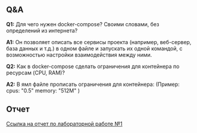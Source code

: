## Q&A
**Q1:** Для чего нужен docker-compose? Своими словами, без определений из интернета? 

**A1:** Он позволяет описать все сервисы проекта (например, веб-сервер, база данных и т.д.) в одном файле и запускать их одной командой, с возможностью настройки взаимодействия между ними.
	    
**Q2:** Как в docker-compose сделать ограничения для контейнера по ресурсам (CPU, RAM)?

**A2:** В ямл файле прописать ограничения для контейнера: 
	      (Пример:
	      cpus: "0.5" 
	      memory: "512M" )

## Отчет
[Ссылка на отчет по лабораторной работе №1](https://docs.google.com/document/d/1WyIZGTTWPhHf4SDECyBd6Dw42vT4yS-c/edit#heading=h.gjdgxs)
